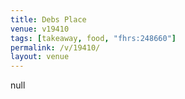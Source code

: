```yaml
---
title: Debs Place
venue: v19410
tags: [takeaway, food, "fhrs:248660"]
permalink: /v/19410/
layout: venue
---
```

null